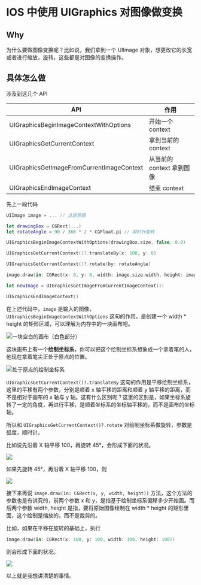 # IOS 中使用 UIGraphics 对图像做变换

## Why

为什么要做图像变换呢？比如说，我们拿到一个 UIImage 对象，想更改它的长宽或者进行缩放，旋转，这些都是对图像的变换操作。

## 具体怎么做

涉及到这几个 API

| API | 作用 |
| -- | -- |
| UIGraphicsBeginImageContextWithOptions| 开始一个 context |
| UIGraphicsGetCurrentContext | 拿到当前的 context |
| UIGraphicsGetImageFromCurrentImageContext | 从当前的 context 拿到图像 |
| UIGraphicsEndImageContext | 结束 context |

先上一段代码

```swift
UIImage image = ... // 这是原图

let drawingBox = CGRect(...)
let rotateAngle = 90 / 360 * 2 * CGFloat.pi // 顺时针旋转

UIGraphicsBeginImageContextWithOptions(drawingBox.size, false, 0.0)

UIGraphicsGetCurrentContext()?.translateBy(x: 100, y: 0)

UIGraphicsGetCurrentContext()?.rotate(by: rotateAngle)

image.draw(in: CGRect(x: 0, y: 0, width: image.size.width, height: image.size.height))

let newImage = UIGraphicsGetImageFromCurrentImageContext()!

UIGraphicsEndImageContext()
```

在上述代码中，`image` 是输入的图像，`UIGraphicsBeginImageContextWithOptions` 这句的作用，是创建一个 width * height 的矩形区域，可以理解为内存中的一块画布吧。

![一块空白的画布（白色部分）](../img/ios_ui_blank_canvas.png)

这块画布上有一个**绘制坐标系**，你可以把这个绘制坐标系想象成一个拿着笔的人，他现在拿着笔尖正处于原点的位置。

![处于原点的绘制坐标系](../img/ios_ui_blank_canvas_with_draw_coordination.png)

`UIGraphicsGetCurrentContext()?.translateBy` 这句的作用是平移绘制坐标系，这里的平移有两个参数，分别是顺着 x 轴平移的距离和顺着 y 轴平移的距离，而不是相对于画布的 x 轴与 y 轴。这有什么区别呢？这里的区别是，如果坐标系旋转了一定的角度，再进行平移，是顺着坐标系的坐标轴平移的，而不是画布的坐标轴。

所以和 `UIGraphicsGetCurrentContext()?.rotate` 对绘制坐标系做旋转，参数是弧度，顺时针。

比如说先沿着 X 轴平移 100，再旋转 45°，会形成下面的状况。

![](../img/ios_ui_translate_rotate.png)

如果先旋转 45°，再沿着 X 轴平移 100，则

![](../img/ios_ui_rotate_translate.png)

接下来再说 `image.draw(in: CGRect(x, y, width, height))` 方法，这个方法的参数也是有讲究的，前两个参数 x 和 y，是指基于绘制坐标系偏移多少开始画。而后两个参数 width, height 是指，要将原始图像绘制在 width * height 的矩形里面，这个绘制是缩放的，而不是裁剪的。

比如，如果在平移在旋转的基础上，执行
```swift
image.draw(in: CGRect(x: 100, y: 100, width: 100, height: 100))
```

则会形成下面的状况。

![](../img/ios_ui_draw_in_rect.png)

以上就是我想讲清楚的事情。